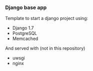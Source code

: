 ### Django base app
Template to start a django project using:
* Django 1.7
* PostgreSQL
* Memcached

And served with (not in this repository)
* uwsgi
* nginx